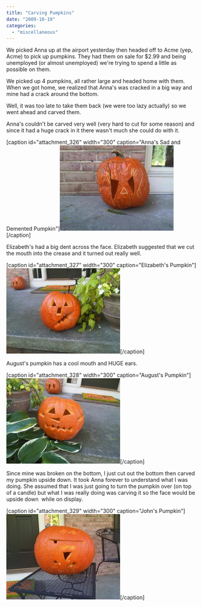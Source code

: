 ```yaml
---
title: "Carving Pumpkins"
date: "2009-10-19"
categories: 
  - "miscellaneous"
---
```


We picked Anna up at the airport yesterday then headed off to Acme (yep, Acme) to pick up pumpkins. They had them on sale for $2.99 and being unemployed (or almost unemployed) we're trying to spend a little as possible on them.

We picked up 4 pumpkins, all rather large and headed home with them. When we got home, we realized that Anna's was cracked in a big way and mine had a crack around the bottom.

Well, it was too late to take them back (we were too lazy actually) so we went ahead and carved them.

Anna's couldn't be carved very well (very hard to cut for some reason) and since it had a huge crack in it there wasn't much she could do with it.

\[caption id="attachment\_326" width="300" caption="Anna's Sad and Demented Pumpkin"\]![Anna's Sad and Demented Pumpkin](images/Pumpkin-Anna-300x225.jpg "Anna's Sad and Demented Pumpkin")\[/caption\]

Elizabeth's had a big dent across the face. Elizabeth suggested that we cut the mouth into the crease and it turned out really well.

\[caption id="attachment\_327" width="300" caption="Elizabeth's Pumpkin"\]![Elizabeth's Pumpkin](images/Pumkpin-Elizabeth-300x225.jpg "Elizabeth's Pumpkin")\[/caption\]

August's pumpkin has a cool mouth and HUGE ears.

\[caption id="attachment\_328" width="300" caption="August's Pumpkin"\]![August's Pumpkin](images/Pumpkin-August-300x225.jpg "August's Pumpkin")\[/caption\]

Since mine was broken on the bottom, I just cut out the bottom then carved my pumpkin upside down. It took Anna forever to understand what I was doing. She assumed that I was just going to turn the pumpkin over (on top of a candle) but what I was really doing was carving it so the face would be upside down  while on display.

\[caption id="attachment\_329" width="300" caption="John's Pumpkin"\]![John's Pumpkin](images/Pumpkin-John-300x225.jpg "John's Pumpkin")\[/caption\]
